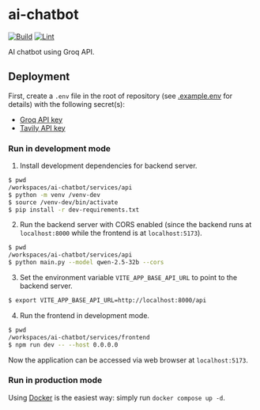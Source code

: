 # ai-chatbot
[![Build](https://github.com/Serious-senpai/ai-chatbot/actions/workflows/build.yml/badge.svg)](https://github.com/Serious-senpai/ai-chatbot/actions/workflows/build.yml)
[![Lint](https://github.com/Serious-senpai/ai-chatbot/actions/workflows/lint.yml/badge.svg)](https://github.com/Serious-senpai/ai-chatbot/actions/workflows/lint.yml)

AI chatbot using Groq API.

## Deployment

First, create a `.env` file in the root of repository (see [.example.env](/.example.env) for details) with the following secret(s):
- [Groq API key](https://console.groq.com/)
- [Tavily API key](https://tavily.com/)

### Run in development mode

1. Install development dependencies for backend server.
```bash
$ pwd
/workspaces/ai-chatbot/services/api
$ python -m venv /venv-dev
$ source /venv-dev/bin/activate
$ pip install -r dev-requirements.txt
```

2. Run the backend server with CORS enabled (since the backend runs at `localhost:8000` while the frontend is at `localhost:5173`).
```bash
$ pwd
/workspaces/ai-chatbot/services/api
$ python main.py --model qwen-2.5-32b --cors
```

3. Set the environment variable `VITE_APP_BASE_API_URL` to point to the backend server.
```bash
$ export VITE_APP_BASE_API_URL=http://localhost:8000/api
```

4. Run the frontend in development mode.
```bash
$ pwd
/workspaces/ai-chatbot/services/frontend
$ npm run dev -- --host 0.0.0.0
```

Now the application can be accessed via web browser at `localhost:5173`.

### Run in production mode

Using [Docker](https://www.docker.com/) is the easiest way: simply run `docker compose up -d`.
